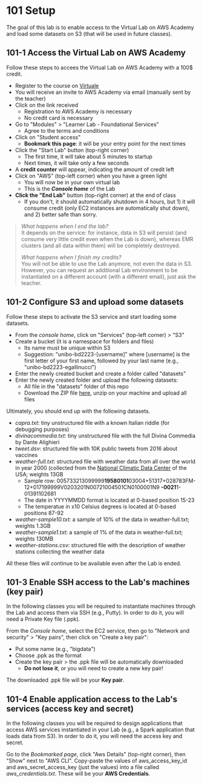 # 101 Setup

The goal of this lab is to enable access to the Virtual Lab on AWS Academy and load some datasets on S3 (that will be used in future classes).

## 101-1 Access the Virtual Lab on AWS Academy

Follow these steps to accees the Virtual Lab on AWS Academy with a 100$ credit.

- Register to the course on [Virtuale](https://virtuale.unibo.it)
- You will receive an invite to AWS Academy via email (manually sent by the teacher)
- Click on the link received
  - Registration to AWS Academy is necessary
  - No credit card is necessary
- Go to "Modules" > "Learner Lab - Foundational Services"
  - Agree to the terms and conditions
- Click on "Student access"
  - **Bookmark this page**: it will be your entry point for the next times
- Click the "Start Lab" button (top-right corner)
  - The first time, it will take about 5 minutes to startup
  - Next times, it will take only a few seconds
- A **credit counter** will appear, indicating the amount of credit left
- Click on "AWS" (top-left corner) when you have a green light
  - You will now be in your own virtual lab
  - This is the ***Console home*** of the Lab
- **Click the "End Lab"** button (top-right corner) at the end of class
  - If you don't, it should automatically shutdown in 4 hours, but 1) it will consume credit (only EC2 instances are automatically shut down), and 2) better safe than sorry.

>*What happens when I end the lab?*  
>It depends on the service: for instance, data in S3 will persist (and consume very little credit even when the Lab is down), whereas EMR clusters (and all data within them) will be completely destroyed.
>
>*What happens when I finish my credits?*  
>You will not be able to use the Lab anymore, not even the data in S3. However, you can request an additional Lab environment to be instantiated on a different account (with a different email), just ask the teacher.



## 101-2 Configure S3 and upload some datasets

Follow these steps to activate the S3 service and start loading some datasets.

- From the *console home*, click on "Services" (top-left corner) > "S3"
- Create a bucket (it is a namespace for folders and files)
  - Its name must be unique within S3
  - Suggestion: "unibo-bd2223-[username]" where [username] is the first letter of your first name, followed by your last name (e.g., "unibo-bd2223-egallinucci")
- Enter the newly created bucket and create a folder called "datasets"
- Enter the newly created folder and upload the following datasets:
  - All file in the "datasets" folder of this repo
  - Download the ZIP file [here](https://big.csr.unibo.it/downloads/bigdata/weather-datasets.zip), unzip on your machine and upload all files

Ultimately, you should end up with the following datasets.

- *capra.txt*: tiny unstructured file with a known Italian riddle (for debugging purposes)
- *divinacommedia.txt*: tiny unstructured file with the full Divina Commedia by Dante Alighieri
- *tweet.dsv*: structured file with 10K public tweets from 2016 about vaccines
- *weather-full.txt*: structured file with weather data from all over the world in year 2000 (collected from the [National Climatic Data Center](ftp://ftp.ncdc.noaa.gov/pub/data/noaa/) of the USA; weights 13GB
  - Sample row: 005733213099999**19580101**03004+51317+028783FM-12+017199999V0203201N00721004501CN0100001N9 **-0021**1-01391102681
  - The date in YYYYMMDD format is located at 0-based position 15-23
  - The temperatue in x10 Celsius degrees is located at 0-based positions 87-92
- *weather-sample10.txt*: a sample of 10% of the data in weather-full.txt; weights 1.3GB
- *weather-sample1.txt*: a sample of 1% of the data in weather-full.txt; weights 130MB
- *weather-stations.csv*: structured file with the description of weather stations collecting the weather data

All these files will continue to be available even after the Lab is ended.




## 101-3 Enable SSH access to the Lab's machines (key pair)

In the following classes you will be required to instantiate machines through the Lab and access them via SSH (e.g., Putty). In order to do it, you will need a Private Key file (.ppk).

From the *Console home*, select the EC2 service, then go to "Network and security" > "Key pairs", then click on "Create a key pair":
  - Put some name (e.g., "bigdata")
  - Choose .ppk as the format
  - Create the key pair > the .ppk file will be automatically downloaded
    - **Do not lose it**, or you will need to create a new key pair!

The downloaded .ppk file will be your **Key pair**.


## 101-4 Enable application access to the Lab's services (access key and secret)

In the following classes you will be required to design applications that access AWS services instantiated in your Lab (e.g., a Spark application that loads data from S3). In order to do it, you will need the access key and secret.

Go to the *Bookmarked page*, click "Aws Details" (top-right corner), then "Show" next to "AWS CLI". Copy-paste the values of aws_access_key_id and aws_secret_access_key (just the values) into a file called *aws_credentials.txt*. These will be your **AWS Credentials**.